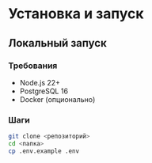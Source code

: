 # Установка и запуск

## Локальный запуск

### Требования
- Node.js 22+
- PostgreSQL 16
- Docker (опционально)

### Шаги

```bash
git clone <репозиторий>
cd <папка>
cp .env.example .env
